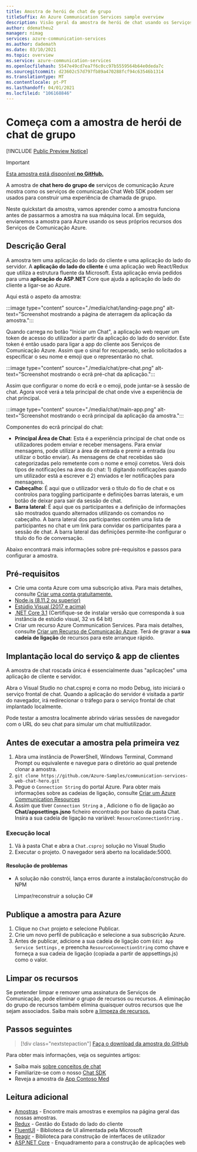 ```yaml
---
title: Amostra de herói de chat de grupo
titleSuffix: An Azure Communication Services sample overview
description: Visão geral da amostra de herói de chat usando os Serviços de Comunicação Azure para permitir que os desenvolvedores aprendam mais sobre o funcionamento interno da amostra e aprendam a modificá-la.
author: ddematheu2
manager: nimag
services: azure-communication-services
ms.author: dademath
ms.date: 03/10/2021
ms.topic: overview
ms.service: azure-communication-services
ms.openlocfilehash: 5547e49cd7ea7f6c0cc97b5559564b64e0deda7c
ms.sourcegitcommit: d23602c57d797fb89a470288fcf94c63546b1314
ms.translationtype: MT
ms.contentlocale: pt-PT
ms.lasthandoff: 04/01/2021
ms.locfileid: "106168846"
---
```

# <a name="get-started-with-the-group-chat-hero-sample"></a>Começa com a amostra de herói de chat de grupo

[!INCLUDE [Public Preview Notice](../includes/public-preview-include-chat.md)]

> [!IMPORTANT]
> [Esta amostra está disponível **no GitHub.**](https://github.com/Azure-Samples/communication-services-web-chat-hero)


A amostra de **chat hero do grupo de** serviços de comunicação Azure mostra como os serviços de comunicação Chat Web SDK podem ser usados para construir uma experiência de chamada de grupo.

Neste quickstart da amostra, vamos aprender como a amostra funciona antes de passarmos a amostra na sua máquina local. Em seguida, enviaremos a amostra para Azure usando os seus próprios recursos dos Serviços de Comunicação Azure.


## <a name="overview"></a>Descrição Geral

A amostra tem uma aplicação do lado do cliente e uma aplicação do lado do servidor. A **aplicação do lado do cliente** é uma aplicação web React/Redux que utiliza a estrutura fluente da Microsoft. Esta aplicação envia pedidos para uma **aplicação do ASP.NET** Core que ajuda a aplicação do lado do cliente a ligar-se ao Azure.

Aqui está o aspeto da amostra:

:::image type="content" source="./media/chat/landing-page.png" alt-text="Screenshot mostrando a página de aterragem da aplicação da amostra.":::

Quando carrega no botão "Iniciar um Chat", a aplicação web requer um token de acesso do utilizador a partir da aplicação do lado do servidor. Este token é então usado para ligar a app do cliente aos Serviços de Comunicação Azure. Assim que o sinal for recuperado, serão solicitados a especificar o seu nome e emoji que o representarão no chat.

:::image type="content" source="./media/chat/pre-chat.png" alt-text="Screenshot mostrando o ecrã pré-chat da aplicação.":::

Assim que configurar o nome do ecrã e o emoji, pode juntar-se à sessão de chat. Agora você verá a tela principal de chat onde vive a experiência de chat principal.

:::image type="content" source="./media/chat/main-app.png" alt-text="Screenshot mostrando o ecrã principal da aplicação da amostra.":::

Componentes do ecrã principal do chat:

- **Principal Área de Chat**: Esta é a experiência principal de chat onde os utilizadores podem enviar e receber mensagens. Para enviar mensagens, pode utilizar a área de entrada e premir a entrada (ou utilizar o botão enviar). As mensagens de chat recebidas são categorizadas pelo remetente com o nome e emoji corretos. Verá dois tipos de notificações na área do chat: 1) digitando notificações quando um utilizador está a escrever e 2) enviados e ler notificações para mensagens.
- **Cabeçalho**: É aqui que o utilizador verá o título do fio de chat e os controlos para toggling participante e definições barras laterais, e um botão de deixar para sair da sessão de chat.
- **Barra lateral**: É aqui que os participantes e a definição de informações são mostrados quando alternados utilizando os comandos no cabeçalho. A barra lateral dos participantes contém uma lista de participantes no chat e um link para convidar os participantes para a sessão de chat. A barra lateral das definições permite-lhe configurar o título do fio de conversação.

Abaixo encontrará mais informações sobre pré-requisitos e passos para configurar a amostra.

## <a name="prerequisites"></a>Pré-requisitos

- Crie uma conta Azure com uma subscrição ativa. Para mais detalhes, consulte [Criar uma conta gratuitamente.](https://azure.microsoft.com/free/?WT.mc_id=A261C142F)
- [Node.js (8.11.2 ou superior)](https://nodejs.org/en/download/)
- [Estúdio Visual (2017 e acima)](https://visualstudio.microsoft.com/vs/)
- [.NET Core 3.1](https://dotnet.microsoft.com/download/dotnet-core/3.1) (Certifique-se de instalar versão que corresponda à sua instância de estúdio visual, 32 vs 64 bit)
- Criar um recurso Azure Communication Services. Para mais detalhes, consulte [Criar um Recurso de Comunicação Azure](../quickstarts/create-communication-resource.md). Terá de gravar a **sua cadeia de ligação** de recursos para este arranque rápido.

## <a name="locally-deploying-the-service--client-app"></a>Implantação local do serviço & app de clientes

A amostra de chat roscada única é essencialmente duas "aplicações" uma aplicação de cliente e servidor.

Abra o Visual Studio no chat.csproj e corra no modo Debug, isto iniciará o serviço frontal de chat. Quando a aplicação do servidor é visitada a partir do navegador, irá redirecionar o tráfego para o serviço frontal de chat implantado localmente.

Pode testar a amostra localmente abrindo várias sessões de navegador com o URL do seu chat para simular um chat multiutilizador.

## <a name="before-running-the-sample-for-the-first-time"></a>Antes de executar a amostra pela primeira vez

1. Abra uma instância de PowerShell, Windows Terminal, Command Prompt ou equivalente e navegue para o diretório ao qual pretende clonar a amostra.
2. `git clone https://github.com/Azure-Samples/communication-services-web-chat-hero.git`
3. Pegue o `Connection String` do portal Azure. Para obter mais informações sobre as cadeias de ligação, consulte [Criar um Azure Communication Resources](../quickstarts/create-communication-resource.md)
4. Assim que tiver `Connection String` a , Adicione o fio de ligação ao **Chat/appsettings.jsno** ficheiro encontrado por baixo da pasta Chat. Insira a sua cadeia de ligação na variável: `ResourceConnectionString` .

### <a name="local-run"></a>Execução local

1. Vá à pasta Chat e abra a `Chat.csproj` solução no Visual Studio
2. Executar o projeto. O navegador será aberto na localidade:5000.

#### <a name="troubleshooting"></a>Resolução de problemas

- A solução não constrói, lança erros durante a instalação/construção do NPM

   Limpar/reconstruir a solução C#

## <a name="publish-the-sample-to-azure"></a>Publique a amostra para Azure

1. Clique no `Chat` projeto e selecione Publicar.
2. Crie um novo perfil de publicação e selecione a sua subscrição Azure.
3. Antes de publicar, adicione a sua cadeia de ligação com `Edit App Service Settings` , e preencha `ResourceConnectionString` como chave e forneça a sua cadeia de ligação (copiada a partir de appsettings.js) como o valor.

## <a name="clean-up-resources"></a>Limpar os recursos

Se pretender limpar e remover uma assinatura de Serviços de Comunicação, pode eliminar o grupo de recursos ou recursos. A eliminação do grupo de recursos também elimina quaisquer outros recursos que lhe sejam associados. Saiba mais sobre [a limpeza de recursos.](../quickstarts/create-communication-resource.md#clean-up-resources)

## <a name="next-steps"></a>Passos seguintes

>[!div class="nextstepaction"]
>[Faça o download da amostra do GitHub](https://github.com/Azure-Samples/communication-services-web-chat-hero)

Para obter mais informações, veja os seguintes artigos:

- Saiba mais [sobre conceitos de chat](../concepts/chat/concepts.md)
- Familiarize-se com o nosso [Chat SDK](../concepts/chat/sdk-features.md)
- Reveja a amostra da [App Contoso Med](https://github.com/Azure-Samples/communication-services-contoso-med-app)

## <a name="additional-reading"></a>Leitura adicional

- [Amostras](./overview.md) - Encontre mais amostras e exemplos na página geral das nossas amostras.
- [Redux](https://redux.js.org/) - Gestão do Estado do lado do cliente
- [FluentUI](https://aka.ms/fluent-ui) - Biblioteca de UI alimentada pela Microsoft
- [Reagir](https://reactjs.org/) - Biblioteca para construção de interfaces de utilizador
- [ASP.NET Core](/aspnet/core/introduction-to-aspnet-core?preserve-view=true&view=aspnetcore-3.1) - Enquadramento para a construção de aplicações web
